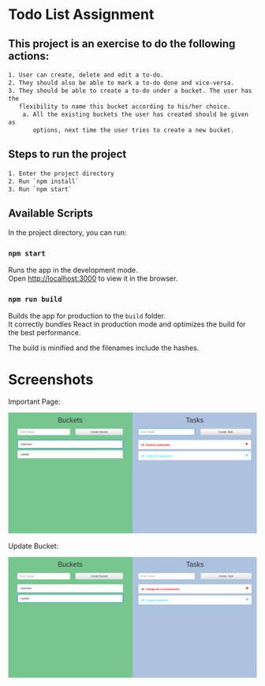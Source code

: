 # Todo List Assignment

## This project is an exercise to do the following actions:

	1. User can create, delete and edit a to-do.
	2. They should also be able to mark a to-do done and vice-versa.
	3. They should be able to create a to-do under a bucket. The user has the
	   flexibility to name this bucket according to his/her choice.
		a. All the existing buckets the user has created should be given as
		   options, next time the user tries to create a new bucket.

## Steps to run the project
	
	1. Enter the project directory
	2. Run `npm install`
	3. Run `npm start`

## Available Scripts

In the project directory, you can run:

### `npm start`

Runs the app in the development mode.\
Open [http://localhost:3000](http://localhost:3000) to view it in the browser.

### `npm run build`

Builds the app for production to the `build` folder.\
It correctly bundles React in production mode and optimizes the build for the best performance.

The build is minified and the filenames include the hashes.

# Screenshots

Important Page:

![](screenshots/Important_Bucket_Tasks.png)

Update Bucket:

![](screenshots/Update_Bucket_Tasks.png)